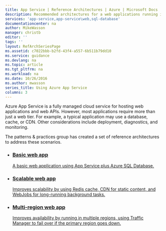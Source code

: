```yaml
---
title: App Service | Reference Architectures | Azure | Microsoft Docs
description: Recommended architectures for a web applications running in Microsoft Azure.
services: 'app-service,app-service\web,sql-database'
documentationcenter: na
author: MikeWasson
manager: christb
editor: ''
tags: ''
layout: RefArchSeriesPage
ms.assetid: c7022bbb-b2fd-43f4-a557-6b511b79dd10
ms.service: guidance
ms.devlang: na
ms.topic: article
ms.tgt_pltfrm: na
ms.workload: na
ms.date: 10/26/2016
ms.author: mwasson
series_title: Using Azure App Service
columns: 3
---
```


Azure App Service is a fully managed cloud service for hosting web applications and web APIs. However, most applications require more than just a web tier. For example, a typical application may use a database, cache, or CDN. Other considerations include deployment, diagnostics, and monitoring.

The patterns &amp; practices group has created a set of reference architectures to address these scenarios.

<ul class="cardsD refArchPanel x3">
    <li>
        <a href="./basic-web-app.md">
            <div class="cardSize">
                <div class="cardPadding">
                    <div class="card">
                        <div class="cardImageOuter">
                            <div class="cardImage bgdAccent1 cardScaleImage" style="background-image: url('./images/basic-web-app.svg');">
                            </div>
                        </div>
                        <div class="cardText">
                            <h3>Basic web app</h3>
                            <p>A basic web application using App Service plus Azure SQL Database.</p>
                        </div>
                    </div>
                </div>
            </div>
        </a>
    </li>
    <li>
        <a href="./scalable-web-app.md">
            <div class="cardSize">
                <div class="cardPadding">
                    <div class="card">
                        <div class="cardImageOuter">
                            <div class="cardImage bgdAccent1 cardScaleImage" style="background-image: url('./images/scalable-web-app.svg');">
                            </div>
                        </div>
                        <div class="cardText">
                            <h3>Scalable web app</h3>
                            <p>Improves scalability by using Redis cache, CDN for static content, and WebJobs for long-running background tasks.</p>
                        </div>
                    </div>
                </div>
            </div>
        </a>
    </li>
    <li>
        <a href="./multi-region-web-app.md">
            <div class="cardSize">
                <div class="cardPadding">
                    <div class="card">
                        <div class="cardImageOuter">
                            <div class="cardImage bgdAccent1 cardScaleImage" style="background-image: url('./images/multi-region-web-app.svg');">
                            </div>
                        </div>
                        <div class="cardText">
                            <h3>Multi-region web app</h3>
                            <p>Improves availability by running in multiple regions, using Traffic Manager to fail over if the primary region goes down.</p>
                        </div>
                    </div>
                </div>
            </div>
        </a>
    </li>
</ul>